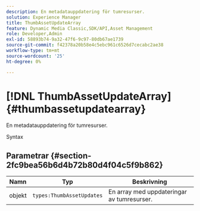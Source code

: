 ```yaml
---
description: En metadatauppdatering för tumresurser.
solution: Experience Manager
title: ThumbAssetUpdateArray
feature: Dynamic Media Classic,SDK/API,Asset Management
role: Developer,Admin
exl-id: 58893b74-9a32-47f6-9c97-80db67ae1739
source-git-commit: f42378a20b58e4c5ebc961c6526d7cecabc2ae38
workflow-type: tm+mt
source-wordcount: '25'
ht-degree: 0%

---
```


# [!DNL ThumbAssetUpdateArray]{#thumbassetupdatearray}

En metadatauppdatering för tumresurser.

Syntax

## Parametrar {#section-2fc9bea56b6d4b72b80d4f04c5f9b862}

| Namn | Typ | Beskrivning |
|---|---|---|
| objekt | `types:ThumbAssetUpdates` | En array med uppdateringar av tumresurser. |
